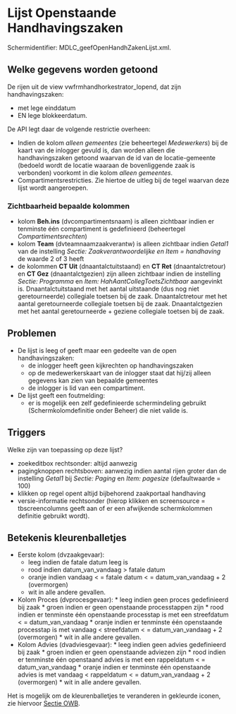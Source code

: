 # Lijst Openstaande Handhavingszaken

Schermidentifier: MDLC_geefOpenHandhZakenLijst.xml.

## Welke gegevens worden getoond

De rijen uit de view vwfrmhandhorkestrator_lopend, dat zijn handhavingszaken:

  * met lege einddatum 
  * EN lege blokkeerdatum.

De API legt daar de volgende restrictie overheen:

  * Indien de kolom *alleen gemeentes* (zie beheertegel *Medewerkers*) bij de kaart van de inlogger gevuld is, dan worden alleen die handhavingszaken getoond waarvan de id van de locatie-gemeente (bedoeld wordt de locatie waaraan de bovenliggende zaak is verbonden) voorkomt in die kolom *alleen gemeentes*.
  * Compartimentsrestricties. Zie hiertoe de uitleg bij de tegel waarvan deze lijst wordt aangeroepen.

### Zichtbaarheid bepaalde kolommen

  * kolom **Beh.ins** (dvcompartimentsnaam) is alleen zichtbaar indien er tenminste één compartiment is gedefinieerd (beheertegel *Compartimentsrechten*)
  * kolom **Team**  (dvteamnaamzaakverantw) is alleen zichtbaar indien *Getal1* van de instelling *Sectie: Zaakverantwoordelijke en Item = handhaving* de waarde 2 of 3 heeft
  * de kolommen **CT Uit** (dnaantalctuitstaand) en **CT Ret** (dnaantalctretour) en **CT Gez** (dnaantalctgezien) zijn alleen zichtbaar indien de instelling *Sectie: Programma* en *Item: HahAantCollegToetsZichtbaar* aangevinkt is. Dnaantalctuitstaand met het aantal uitstaande (dus nog niet geretourneerde)  collegiale toetsen bij de zaak. Dnaantalctretour met het aantal geretourneerde collegiale toetsen bij de zaak. Dnaantalctgezien met het aantal geretourneerde  + geziene collegiale toetsen bij de zaak.

## Problemen

  * De lijst is leeg of geeft maar een gedeelte van de open handhavingszaken:
    * de inlogger heeft geen kijkrechten op handhavingszaken
    * op de medewerkerskaart van de inlogger staat dat hij/zij alleen gegevens kan zien van bepaalde gemeentes 
    * de inlogger is lid van een compartiment.
  * De lijst geeft een foutmelding:
    * er is mogelijk een zelf gedefinieerde schermindeling gebruikt (Schermkolomdefinitie onder Beheer) die niet valide is.

## Triggers

Welke zijn van toepassing op deze lijst?

  * zoekeditbox rechtsonder: altijd aanwezig 
  * pagingknoppen rechtsboven: aanwezig indien aantal rijen groter dan de instelling *Getal1* bij *Sectie: Paging* en *Item: pagesize* (defaultwaarde = 100)
  * klikken op regel opent altijd bijbehorend zaakportaal handhaving
  * versie-informatie rechtsonder (hierop klikken en screensource = tbscreencolumns geeft aan of er een afwijkende schermkolommen definitie gebruikt wordt).

## Betekenis kleurenballetjes

  * Eerste kolom (dvzaakgevaar):
    * leeg indien de fatale datum leeg is
    * rood indien datum_van_vandaag > fatale datum 
    * oranje indien vandaag < = fatale datum < = datum_van_vandaag + 2 (overmorgen)
    * wit in alle andere gevallen. 
  *  Kolom Proces (dvprocesgevaar):
    * leeg indien geen proces gedefinieerd bij zaak
    * groen indien er geen openstaande processtappen zijn
    * rood indien er tenminste één openstaande processtap is met een streefdatum < = datum_van_vandaag 
    * oranje indien er tenminste één openstaande processtap is met vandaag <  streefdatum < = datum_van_vandaag + 2 (overmorgen)
    * wit in alle andere gevallen. 
  *  Kolom Advies (dvadviesgevaar):
    * leeg indien geen advies gedefinieerd bij zaak
    * groen indien er geen openstaande adviezen zijn
    * rood indien er tenminste één openstaand advies is met een rappeldatum < = datum_van_vandaag 
    * oranje indien er tenminste één openstaande advies is met vandaag < rappeldatum < = datum_van_vandaag + 2 (overmorgen)
    * wit in alle andere gevallen. 

Het is mogelijk om de kleurenballetjes te veranderen in gekleurde iconen, zie hiervoor [Sectie OWB](/docs/instellen_inrichten/configuratie/sectie_owb.md).

